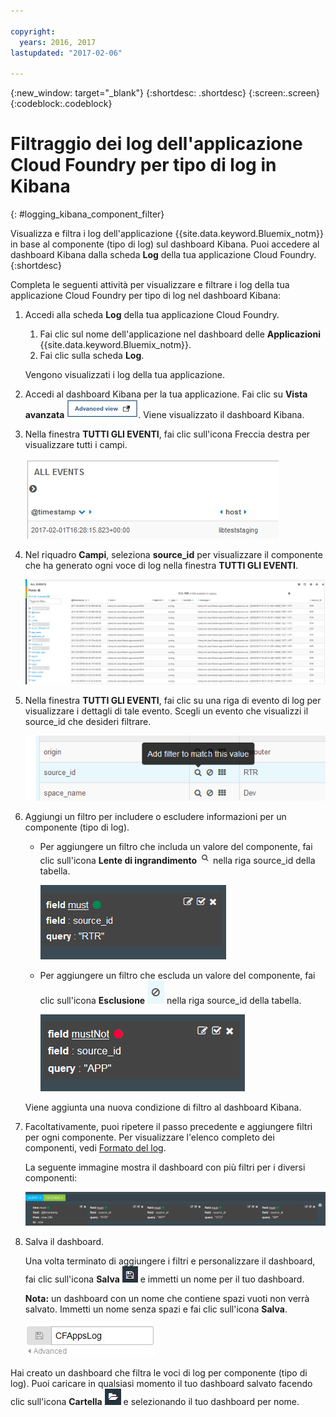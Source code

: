 ```yaml
---

copyright:
  years: 2016, 2017
lastupdated: "2017-02-06"

---
```


<!-- Common attributes used in the template are defined as follows: -->
{:new_window: target="_blank"}
{:shortdesc: .shortdesc}
{:screen:.screen}
{:codeblock:.codeblock}

# Filtraggio dei log dell'applicazione Cloud Foundry per tipo di log in Kibana
<!-- for example, Uploading your data -->
{: #logging_kibana_component_filter}
<!-- Provide an appropriate ID above -->

Visualizza e filtra i log dell'applicazione {{site.data.keyword.Bluemix_notm}} in base al componente (tipo di log) sul dashboard Kibana. Puoi accedere al dashboard Kibana dalla scheda **Log** della tua applicazione Cloud Foundry. 
{:shortdesc}

<!-- Include a sentence to briefly introduce the steps/subtopics. Example: -->
Completa le seguenti attività per visualizzare e filtrare i log della tua applicazione Cloud Foundry per tipo di log nel dashboard Kibana:

1. Accedi alla scheda **Log** della tua applicazione Cloud Foundry. 

    1. Fai clic sul nome dell'applicazione nel dashboard delle **Applicazioni** {{site.data.keyword.Bluemix_notm}}.
    2. Fai clic sulla scheda **Log**. 
    
    Vengono visualizzati i log della tua applicazione.

2. Accedi al dashboard Kibana per la tua applicazione. Fai clic su **Vista avanzata** ![link Vista avanzata](images/logging_advanced_view.jpg). Viene visualizzato il dashboard Kibana.

3. Nella finestra **TUTTI GLI EVENTI**, fai clic sull'icona Freccia destra per visualizzare tutti i campi. 

    ![Finestra Tutti gli eventi con l'icona Freccia destra](images/logging_all_events_no_fields.jpg)

4. Nel riquadro **Campi**, seleziona **source_id** per visualizzare il componente che ha generato ogni voce di log nella finestra **TUTTI GLI EVENTI**.

    ![Finestra Tutti gli eventi con il campo source_id selezionato](images/logging_component.png)

5. Nella finestra **TUTTI GLI EVENTI**, fai clic su una riga di evento di log per visualizzare i dettagli di tale evento. Scegli un evento che visualizzi il source_id che desideri filtrare.

    ![Finestra Tutti gli eventi che visualizza i dettagli di un evento di log selezionato](images/logging_component_add_filter.png)

6. Aggiungi un filtro per includere o escludere informazioni per un componente (tipo di log). 

    * Per aggiungere un filtro che includa un valore del componente, fai clic sull'icona **Lente di ingrandimento** ![icona Lente di ingrandimento](images/logging_magnifying_glass.jpg) nella riga source_id della tabella. 

        ![Condizione di filtro per il campo source_id](images/logging_component_filter.png) 

    * Per aggiungere un filtro che escluda un valore del componente, fai clic sull'icona **Esclusione** ![icona Esclusione](images/logging_exclusion_icon.png) nella riga source_id della tabella. 
    
         ![Condizione di filtro per escludere il campo source_id](images/logging_component_add_exclusion_filter.png) 
     
     Viene aggiunta una nuova condizione di filtro al dashboard Kibana.

7. Facoltativamente, puoi ripetere il passo precedente e aggiungere filtri per ogni componente. Per visualizzare l'elenco completo dei componenti, vedi [Formato del log](../logging_view_kibana3.html#kibana_log_format_cf).

    La seguente immagine mostra il dashboard con più filtri per i diversi componenti:
    
    ![Più condizioni di filtro per il campo source_id](images/logging_component_multiple_filters.png)

8. Salva il dashboard. 

    Una volta terminato di aggiungere i filtri e personalizzare il dashboard, fai clic sull'icona **Salva** ![icona Salva](images/logging_save.jpg) e immetti un nome per il tuo dashboard. 
      
    **Nota:** un dashboard con un nome che contiene spazi vuoti non verrà salvato. Immetti un nome senza spazi e fai clic sull'icona **Salva**.
    
    ![Salva nome del dashboard](images/logging_save_dashboard.jpg)

Hai creato un dashboard che filtra le voci di log per componente (tipo di log). Puoi caricare in qualsiasi momento il tuo dashboard salvato facendo clic sull'icona **Cartella** ![icona Cartella](images/logging_folder.jpg) e selezionando il tuo dashboard per nome.


